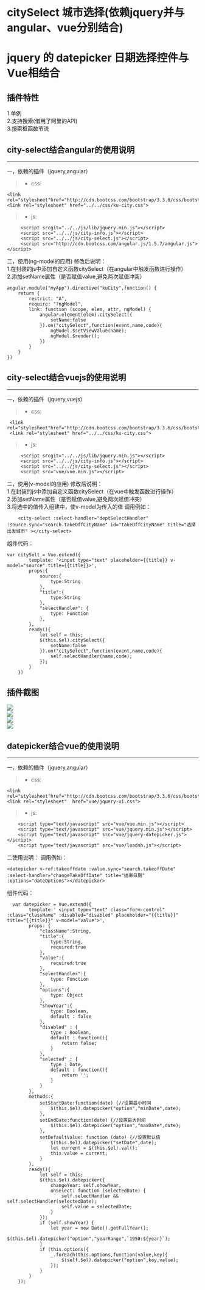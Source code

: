 # citySelect 城市选择(依赖jquery并与angular、vue分别结合)
# jquery 的 datepicker 日期选择控件与Vue相结合
插件特性
----------  
1.单例  
2.支持搜索(借用了阿里的API)  
3.搜索框函数节流    
  
## city-select结合angular的使用说明
----
一，依赖的插件（jquery,angular）
  >* css:
```
<link rel="stylesheet"href="http://cdn.bootcss.com/bootstrap/3.3.6/css/bootstrap.css">
<link rel="stylesheet" href="../../css/ku-city.css">
``` 
   >* js:
```
     <script srcgit="../../js/lib/jquery.min.js"></script>
     <script src="../../js/city-info.js"></script>
     <script src="../../js/city-select.js"></script>
     <script src="http://cdn.bootcss.com/angular.js/1.5.7/angular.js"></script>
 ```
    
二，使用(ng-model的应用)
    修改后说明：<br/>
          1.在封装的js中添加自定义函数citySelect（在angular中触发函数进行操作）<br/>
          2.添加setName属性（是否赋值value,避免两次赋值冲突）<br/>
```
angular.module("myApp").directive("kuCity",function() {
    return {
        restrict: "A",
        require: "?ngModel",
        link: function (scope, elem, attr, ngModel) {
            angular.element(elem).citySelect({
                setName:false
            }).on("citySelect",function(event,name,code){
                ngModel.$setViewValue(name);
                ngModel.$render();
            })
        }
    }
})

```
## city-select结合vuejs的使用说明 
----
一，依赖的插件（jquery,vuejs）
  >* css:    
```
 <link rel="stylesheet"href="http://cdn.bootcss.com/bootstrap/3.3.6/css/bootstrap.css">
 <link rel="stylesheet" href="../../css/ku-city.css">
``` 
>* js: 
```
     <script srcgit="../../js/lib/jquery.min.js"></script>
     <script src="../../js/city-info.js"></script>
     <script src="../../js/city-select.js"></script>
     <script src="vue/vue.min.js"></script>
 ```
二，使用(v-model的应用)
    修改后说明：<br/>
          1.在封装的js中添加自定义函数citySelect（在vue中触发函数进行操作）<br/>
          2.添加setName属性（是否赋值value,避免两次赋值冲突）<br/>
          3.将选中的值传入组建中，使v-model为传入的值
调用例如：
```
    <city-select :select-handler="deptSelectHandler" :source.sync="search.takeOffCityName" id="takeOffCityName" title="选择出发城市" ></city-select>
```
组件代码：
```
var citySelt = Vue.extend({
        template: '<input type="text" placeholder={{title}} v-model="source" title={{title}}>',
        props:{
            source:{
                type:String
            },
            "title":{
                type:String
            },
            "selectHandler": {
                type: Function
            },
        },
        ready(){
            let self = this;
            $(this.$el).citySelect({
                setName:false
            }).on("citySelect",function(event,name,code){
                self.selectHandler(name,code);
            });
        }
    })
```
插件截图
----------

![](http://7xi96x.com1.z0.glb.clouddn.com/kucity1.png)  
![](http://7xi96x.com1.z0.glb.clouddn.com/kucity2.png)  
![](http://7xi96x.com1.z0.glb.clouddn.com/kucity3.png)  
![](http://7xi96x.com1.z0.glb.clouddn.com/kucity4.png) 
 
## datepicker结合vue的使用说明
 ----
 
一，依赖的插件（jquery,angular）
  >* css:
```
<link rel="stylesheet"href="http://cdn.bootcss.com/bootstrap/3.3.6/css/bootstrap.css">
<link rel="stylesheet"  href="vue/jquery-ui.css">
``` 
   >* js:
```
    <script type="text/javascript" src="vue/vue.min.js"></script>
    <script type="text/javascript" src="vue/jquery.min.js"></script>
    <script type="text/javascript" src="vue/jquery-datepicker.js"></script>
    <script type="text/javascript" src="vue/loadsh.js"></script>
 ```
 二使用说明：
 调用例如：
 ```
 <datepicker v-ref:takeoffdate :value.sync="search.takeoffDate" :select-handler="changeTakeOffDate" title="结束日期" :options="dateOptions"></datepicker>
 ```
 组件代码：
 ```
   var datepicker = Vue.extend({
         template:'	<input type="text" class="form-control" :class="className" :disabled="disabled" placeholder="{{title}}" title="{{title}}" v-model="value">',
         props: {
             "className":String,
             "title":{
                 type:String,
                 required:true
             },
             "value":{
                 required:true
             },
             "selectHandler":{
                 type: Function
             },
             "options":{
                 type: Object
             },
             "showYear":{
                 type: Boolean,
                 default : false
             },
             "disabled" : {
                 type : Boolean,
                 default : function(){
                     return false;
                 }
             },
             "selected" : {
                 type : Date,
                 default : function(){
                     return '';
                 }
             }
         },
         methods:{
             setStartDate:function(date) {//设置最小时间
                 $(this.$el).datepicker("option","minDate",date);
             },
             setEndDate:function(date) {//设置最大时间
                 $(this.$el).datepicker("option","maxDate",date);
             },
             setDefaultValue: function (date) {//设置默认值
                 $(this.$el).datepicker("setDate",date);
                 let current = $(this.$el).val();
                 this.value = current;
             }
         },
         ready(){
             let self = this;
             $(this.$el).datepicker({
                 changeYear: self.showYear,
                 onSelect: function (selectedDate) {
                     self.selectHandler && self.selectHandler(selectedDate);
                     self.value = selectedDate;
                 }
             });
             if (self.showYear) {
                 let year = new Date().getFullYear();
                 $(this.$el).datepicker("option","yearRange",`1950:${year}`);
             }
             if (this.options){
                 _.forEach(this.options,function(value,key){
                     $(self.$el).datepicker("option",key,value);
                 });
             }
         }
     });
 ```
 
